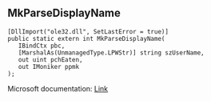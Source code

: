 ## MkParseDisplayName

```
[DllImport("ole32.dll", SetLastError = true)]
public static extern int MkParseDisplayName(
   IBindCtx pbc,
   [MarshalAs(UnmanagedType.LPWStr)] string szUserName,
   out uint pchEaten,
   out IMoniker ppmk
);
```

Microsoft documentation: [Link](https://docs.microsoft.com/en-us/windows/win32/api/objbase/nf-objbase-mkparsedisplayname)
